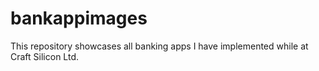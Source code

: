 # bankappimages
This repository showcases all banking apps I have implemented while at Craft Silicon Ltd.
